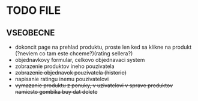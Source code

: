 # TODO FILE

## VSEOBECNE

- dokoncit page na prehlad produktu, proste len ked sa klikne na produkt (?neviem co tam este chceme?)(rating sellera?)
- objednavkovy formular, celkovo objednavaci system
- zobrazenie produktov ineho pouzivatela
- ~~zobrazenie objednavok pouzivatela (historie)~~
- napisanie ratingu inemu pouzivatelovi
- ~~vymazanie produktu z ponuky, v uzivatelovi v sprave produktov namiesto gombika buy dat delete~~

